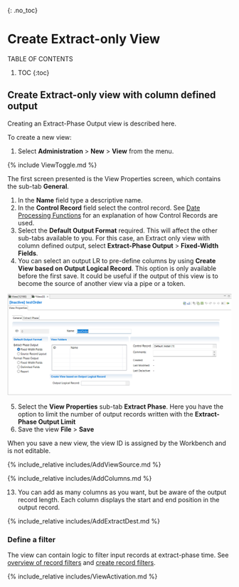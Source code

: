 {: .no_toc}
# Create Extract-only View

TABLE OF CONTENTS 
1. TOC
{:toc}  

## Create Extract-only view with column defined output

Creating an Extract-Phase Output view is described here.  

To create a new view:

1. Select **Administration** > **New** > **View** from the menu.  

{% include ViewToggle.md %}

The first screen presented is the View Properties screen, which contains the sub-tab **General**.

1. In the **Name** field  type a descriptive name.
2. In the **Control Record** field select the control record. See [Date Processing Functions](../OverviewDateFunctions.md) for an explanation of how Control Records are used.
3. Select the **Default Output Format** required. This will affect the other sub-tabs available to you. For this case, an Extract only view with column defined output, select **Extract-Phase Output** > **Fixed-Width Fields**.
4. You can select an output LR to pre-define columns by using **Create View based on Output Logical Record**.  This option is only available before the first save. It could be useful if the output of this view is to become the source of another view via a pipe or a token.

![New View Properties General tab.](../../images/CreateViewNew.png)

5. Select the **View Properties** sub-tab **Extract Phase**. Here you have the option to limit the number of output records written with the **Extract-Phase Output Limit**
6. Save the view **File** > **Save**  

When you save a new view, the view ID is assigned by the Workbench and is not editable.

<!-- View Source specification description -->
{% include_relative includes/AddViewSource.md %} 

<!-- COLUMN specification description -->
{% include_relative includes/AddColumns.md %}  

13. You can add as many columns as you want, but be aware of the output record length. Each column displays the start and end position in the output record.

<!-- Output destinations description -->
{% include_relative includes/AddExtractDest.md %}  

### Define a filter

The view can contain logic to filter input records at extract-phase time.  See [overview of record filters](../OverviewRecordFilters.md) and [create record filters](./CreateRecordFilters.md).

<!-- Activate view description -->
{% include_relative includes/ViewActivation.md %}  
